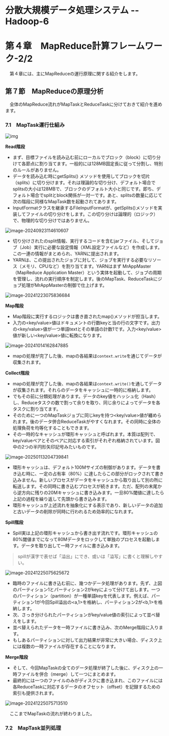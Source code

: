 # 分散大規模データ処理システム -- Hadoop-6

# 第４章　MapReduce計算フレームワーク-2/2

　第４章には、主にMapReduceの運行原理に関する紹介をします。

## 第７節　MapReduceの原理分析

　全体のMapReduce流れがMapTaskとReduceTaskに分けておきて紹介を進めます。

### 7.1　MapTask運行仕組み

![img](D:\OneDrive\picture\Typora\BigData\Hadoop\a9b2a382aae117feefb7706a65771940.png)

**Read階段**

- まず、目標ファイルを読み込む前にローカルでブロック（block）に切り分けて各節点に割り当てます。一般的には128MB固定長に従って分割し、特別のルールがありません。
- データを読み込む時にgetSplits() メソッドを使用してブロックを切片（splits）に切り分けます。それは理論的な切り分け、デフォルト場合でsplitsの大小は128MBで、ブロックのデフォルト大小と同じです。即ち、デフォルト場合でsplitとblock関係が一対一です。あと、splitsの数量に応じて次の階段に同様なMapTask数を起動されてあります。
- InputFormatクラスを継承するFileInputFormatが、getSplits()メソッドを実装してファイルの切り分けをします。この切り分けは論理的（ロジック）で、物理的な切り分けではありません。

![image-20240923114610607](D:\OneDrive\picture\Typora\BigData\Hadoop\image-20240923114610607.png)

- 切り分けされたのsplit情報、実行するコードを含むjarファイル、そしてジョブ（Job）実行に必要な設定情報（XML設定ファイルなど）を作成します。この一連の情報がまとめられ、YARNに提出されます。
- YARNは、この提出されたジョブに対して、ジョブを実行する必要なリソース（メモリ、CPUなど）を割り当てます。YARNはまず MrAppMaster（MapReduce Application Master）という実体を起動して、ジョブの周期を管理し、流れの実行順序を制定します。後のMapTask、ReduceTaskにジョブ処理がMrAppMasterの制御で仕上げます。

![image-20241223075836684](D:\OneDrive\picture\Typora\BigData\Hadoop\image-20241223075836684.png)

**Map階段**

- Map階段に実行するロジックは書き直されたmap()メソッドが担当します。
- 入力の<key/value>値はドキュメントの行数keyと当の行の文字です。出力の<key/value>値が一つ単語textとその単語の計数1です。入力<key/value>値が新しい<key/value>値に転換になります。

![image-20241014162847885](D:\OneDrive\picture\Typora\BigData\Hadoop\image-20241014162847885.png)

- mapの処理が完了した後、mapの各結果は`context.write`を通じてデータが収集されます。

**Collect階段**

- mapの処理が完了した後、mapの各結果は`context.write()`を通してデータが収集されます。それらのデータをキャッシュに一時的に格納します。
- でもその前に分類処理があります。データのkey値をハッシュ化（Hash）し、Reduceタスクの数で割って余りを取り、同じ余りによってデータを各タスクに割り当てます。
- そのために一つのMapTaskジョブに同じkeyを持つ<key/value>値が纏められます。後のデータ併合ReduceTaskがやすくなれます。その同時に全体の処理負荷を均等化することもできます。
- その一時的なキャッシュが環形キャッシュと呼ばれます。本質は配列で、key/valueペアとそのペアに対応する索引がそれぞれ格納されています。図中の2つの半円形矢印記号みたいものです。

![image-20250113204739841](D:\OneDrive\picture\Typora\BigData\Hadoop\image-20250113204739841.png)

- 環形キャッシュは、デフォルト100Mサイズの制御があります。データを書き込む時に、一定の占有率（80%）に達したらこの部分がロックされて書き込みません。新しいプロセスがデータをキャッシュから取り出して別の所に転送します。その同時に書き込むプロセスが続きます。ただ、配列の末尾から逆方向に残りの20Mキャッシュに書き込みます。一旦80%閾値に達したら上記の過程を繰り返して先頭から書き込みます。
- 環形キャッシュが上述流れを抽象化にする表示であり、新しいデータの追加と古いデータの削除が同時に行われるため効率的になれます。

**Spill階段**

- Spill実は上記の環形キャッシュから書き出す流れです。環形キャッシュの80%閾値までになって80Mデータをロックして単独のプロセスを起動します。データを取り出して一時ファイルに書き込みます。

> spillが漢字で表せば「溢出」にでき、或いは「溢写」に書くと理解しやすい。

![image-20241225075625672](D:\OneDrive\picture\Typora\BigData\Hadoop\image-20241225075625672.png)

- 臨時のファイルに書き込む前に、幾つかデータ処理があります。先ず、上図のパーティション1とパーティション2がkeyによって分けて出します。一つのパーティション（partition）が一種単語keyを代表します。例えば、パーティション1が今回Spill溢出の<a,1>を格納し、パーティション2が<b,1>を格納します。
- 次、さっき分けられたパーティションがkey/value値の索引によって並べ替えをします。
- 並べ替えられたデータを一時ファイルに書き込み、次のMerge階段に入ります。
- もしあるパーティションに対して出力結果が非常に大きい場合、ディスク上には複数の一時ファイルが存在することになります。

**Merge階段**

- そして、今回MapTaskの全てのデータ処理が終了した後に、ディスク上の一時ファイルを併合（merge）して一つにまとめます。
- 最終的には一つのファイルのみがディスクに書き込まれ、このファイルには各ReduceTaskに対応するデータのオフセット（offset）を記録するための索引も提供されます。

![image-20241225075713510](D:\OneDrive\picture\Typora\BigData\Hadoop\image-20241225075713510.png)

　ここまでMapTaskの流れが終わりました。

### 7.2　MapTask並列処理

